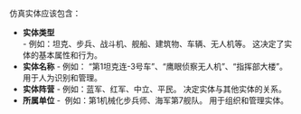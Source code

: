 仿真实体应该包含：
- **实体类型**  
		- 例如：坦克、步兵、战斗机、舰船、建筑物、车辆、无人机等。 这决定了实体的基本属性和行为。
- **实体名称**
		- 例如： “第1坦克连-3号车”、“鹰眼侦察无人机”、“指挥部大楼”。 用于人为识别和管理。
- **实体阵营**
		- 例如：蓝军、红军、中立、平民。 决定实体与其他实体的关系。
- **所属单位**
		-  例如：第1机械化步兵师、海军第7舰队。 用于组织和管理实体。

